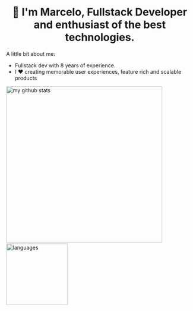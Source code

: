 <h1 align="center">
👋 I'm Marcelo, Fullstack Developer and enthusiast of the best technologies.
</h3>

A little bit about me:
- Fullstack dev with 8 years of experience.
- I ♥️ creating memorable user experiences, feature rich and scalable products

<p align="start">
 <img src="https://github-readme-stats.vercel.app/api?username=arcmena&show_icons=true&theme=dark" alt="my github stats" width="420"/>&nbsp;<img src="https://github-readme-stats.vercel.app/api/top-langs/?username=arcmena&layout=compact&theme=dark" alt="languages" height="165">
</p>
